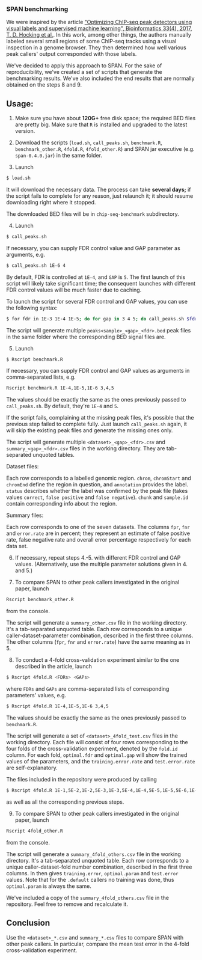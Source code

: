 ### SPAN benchmarking

We were inspired by the article ["Optimizing ChIP-seq peak detectors using visual labels and supervised machine learning", Bioinformatics 33(4), 2017, T. D. Hocking et al.](https://www.ncbi.nlm.nih.gov/pmc/articles/PMC5408812/). In this work, among other things, the authors manually labeled several small regions of some ChIP-seq tracks using a visual inspection in a genome browser. They then determined how well various peak callers' output corresponded with those labels.

We've decided to apply this approach to SPAN. For the sake of reproducibility, we've created a set of scripts that generate the benchmarking results. We've also included the end results that are normally obtained on the steps 8 and 9.

## Usage:

1. Make sure you have about **120G+** free disk space; the required BED files are pretty big. Make sure that `R` is installed and upgraded to the latest version.

2. Download the scripts (`load.sh`, `call_peaks.sh`, `benchmark.R`, `benchmark_other.R`, `4fold.R`, `4fold_other.R`) and SPAN jar executive (e.g. `span-0.4.0.jar`) in the same folder.

3. Launch
```bash
$ load.sh
```
It will download the necessary data. The process can take **several days;** if the script fails to complete for any reason, just relaunch it; it should resume downloading right where it stopped.

The downloaded BED files will be in `chip-seq-benchmark` subdirectory.

4. Launch
```bash
$ call_peaks.sh
```
If necessary, you can supply FDR control value and GAP parameter as arguments, e.g. 
```bash
$ call_peaks.sh 1E-6 4
```
By default, FDR is controlled at `1E-4`, and `GAP` is `5`. The first launch of this script will likely take significant time; the consequent launches with different FDR control values will be much faster due to caching.

To launch the script for several FDR control and GAP values, you can use the following syntax:
```bash
$ for fdr in 1E-3 1E-4 1E-5; do for gap in 3 4 5; do call_peaks.sh $fdr $gap; done; done;
```

The script will generate multiple `peaks<sample>_<gap>_<fdr>.bed` peak files in the same folder where the corresponding BED signal files are.

5. Launch
```bash
$ Rscript benchmark.R
```
If necessary, you can supply FDR control and GAP values as arguments in comma-separated lists, e.g. 
```bash
Rscript benchmark.R 1E-4,1E-5,1E-6 3,4,5
```
The values should be exactly the same as the ones previously passed to `call_peaks.sh`. By default, they're `1E-4` and `5`.

If the script fails, complaining at the missing peak files, it's possible that the previous step failed to complete fully. Just launch `call_peaks.sh` again, it will skip the existing peak files and generate the missing ones only.

The script will generate multiple `<dataset>_<gap>_<fdr>.csv` and `summary_<gap>_<fdr>.csv` files in the working directory. They are tab-separated unquoted tables.

Dataset files:

Each row corresponds to a labelled genomic region. `chrom`, `chromStart` and `chromEnd` define the region in question, and `annotation` provides the label. `status` describes whether the label was confirmed by the peak file (takes values `correct`, `false positive` and `false negative`). `chunk` and `sample.id` contain corresponding info about the region.

Summary files:

Each row corresponds to one of the seven datasets. The columns `fpr`, `fnr` and `error.rate` are in percent; they represent an estimate of false positive rate, false negative rate and overall error percentage respectively for each data set.

6. If necessary, repeat steps 4.-5. with different FDR control and GAP values. (Alternatively, use the multiple parameter solutions given in 4. and 5.)

7. To compare SPAN to other peak callers investigated in the original paper, launch
```bash
Rscript benchmark_other.R
```
from the console.

The script will generate a `summary_other.csv` file in the working directory. It's a tab-separated unquoted table. Each row corresponds to a unique caller-dataset-parameter combination, described in the first three columns. The other columns (`fpr`, `fnr` and `error.rate`) have the same meaning as in 5.

8. To conduct a 4-fold cross-validation experiment similar to the one described in the article, launch
```bash
$ Rscript 4fold.R <FDRs> <GAPs>
```
where `FDRs` and `GAPs` are comma-separated lists of corresponding parameters' values, e.g.
```bash
$ Rscript 4fold.R 1E-4,1E-5,1E-6 3,4,5
```
The values should be exactly the same as the ones previously passed to `benchmark.R`.

The script will generate a set of `<dataset>_4fold_test.csv` files in the working directory. Each file will consist of four rows corresponding to the four folds of the cross-validation experiment, denoted by the `fold.id` column. For each fold, `optimal.fdr` and `optimal.gap` will show the trained values of the parameters, and the `training.error.rate` and `test.error.rate` are self-explanatory.

The files included in the repository were produced by calling
```bash
$ Rscript 4fold.R 1E-1,5E-2,1E-2,5E-3,1E-3,5E-4,1E-4,5E-5,1E-5,5E-6,1E-6 0,1,2,3,4,5,6,7,8,9,10
```
as well as all the corresponding previous steps.

9. To compare SPAN to other peak callers investigated in the original paper, launch
```bash
Rscript 4fold_other.R
```
from the console.

The script will generate a `summary_4fold_others.csv` file in the working directory. It's a tab-separated unquoted table. Each row corresponds to a unique caller-dataset-fold number combination, described in the first three columns. In then gives `training.error`, `optimal.param` and `test.error` values. Note that for the `.default` callers no training was done, thus `optimal.param` is always the same.

We've included a copy of the `summary_4fold_others.csv` file in the repository. Feel free to remove and recalculate it.

## Conclusion

Use the `<dataset>_*.csv` and `summary_*.csv` files to compare SPAN with other peak callers. In particular, compare the mean test error in the 4-fold cross-validation experiment.
